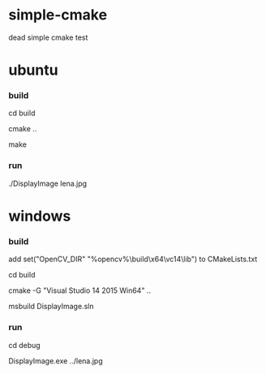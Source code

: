 # simple-cmake
dead simple cmake test

# ubuntu

### build
 
cd build

cmake ..

make

### run

./DisplayImage lena.jpg

# windows

### build

add set("OpenCV_DIR" "%opencv%\\build\\x64\\vc14\\lib") to CMakeLists.txt

cd build

cmake -G "Visual Studio 14 2015 Win64" ..

msbuild DisplayImage.sln

### run

cd debug

DisplayImage.exe ../lena.jpg
